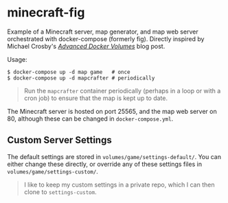 minecraft-fig
=============

Example of a Minecraft server, map generator, and map web server orchestrated with docker-compose (formerly fig).
Directly inspired by Michael Crosby's *[Advanced Docker Volumes](http://crosbymichael.com/advanced-docker-volumes.html)* blog post.

Usage:

    $ docker-compose up -d map game   # once
    $ docker-compose up -d mapcrafter # periodically

> Run the `mapcrafter` container periodically (perhaps in a loop or with a cron job) to ensure that the map is kept up to date.

The Minecraft server is hosted on port 25565, and the map web server on 80, although these can be changed in `docker-compose.yml`.


## Custom Server Settings

The default settings are stored in `volumes/game/settings-default/`. You can either change these directly, or override any of these
settings files in `volumes/game/settings-custom/`.

> I like to keep my custom settings in a private repo, which I can then clone to `settings-custom`.

